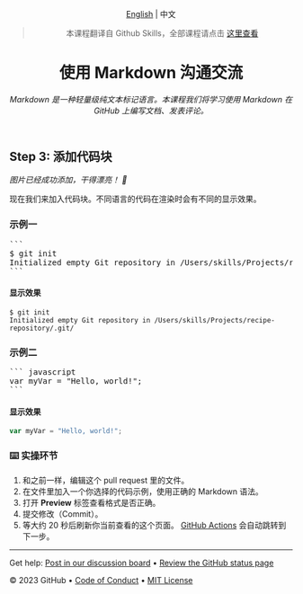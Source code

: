 <header>

<!--
  <<< Author notes: Course header >>>
  Include a 1280×640 image, course title in sentence case, and a concise description in emphasis.
  In your repository settings: enable template repository, add your 1280×640 social image, auto delete head branches.
  Add your open source license, GitHub uses MIT license.
-->

[English](https://github.com/skills/communicate-using-markdown) | 中文

> 本课程翻译自 Github Skills，全部课程请点击 [这里查看](https://www.github-zh.com/getting-started)

# 使用 Markdown 沟通交流

_Markdown 是一种轻量级纯文本标记语言。本课程我们将学习使用 Markdown 在 GitHub 上编写文档、发表评论。_

</header>

<!--
  <<< Author notes: Step 3 >>>
  Start this step by acknowledging the previous step.
  Define terms and link to docs.github.com.
-->

## Step 3: 添加代码块

*图片已经成功添加，干得漂亮！ :tada:*

现在我们来加入代码块。不同语言的代码在渲染时会有不同的显示效果。

### 示例一

<pre>
```
$ git init
Initialized empty Git repository in /Users/skills/Projects/recipe-repository/.git/
```
</pre>

#### 显示效果

```
$ git init
Initialized empty Git repository in /Users/skills/Projects/recipe-repository/.git/
```

### 示例二

<pre>
``` javascript
var myVar = "Hello, world!";
```
</pre>

#### 显示效果

```javascript
var myVar = "Hello, world!";
```

### :keyboard: 实操环节

1. 和之前一样，编辑这个 pull request 里的文件。
2. 在文件里加入一个你选择的代码示例，使用正确的 Markdown 语法。
3. 打开 **Preview** 标签查看格式是否正确。
4. 提交修改（Commit）。
5. 等大约 20 秒后刷新你当前查看的这个页面。
   [GitHub Actions](https://docs.github.com/en/actions) 会自动跳转到下一步。

<footer>

<!--
  <<< Author notes: Footer >>>
  Add a link to get support, GitHub status page, code of conduct, license link.
-->

---

Get help: [Post in our discussion board](https://github.com/orgs/skills/discussions/categories/communicate-using-markdown) &bull; [Review the GitHub status page](https://www.githubstatus.com/)

&copy; 2023 GitHub &bull; [Code of Conduct](https://www.contributor-covenant.org/version/2/1/code_of_conduct/code_of_conduct.md) &bull; [MIT License](https://gh.io/mit)

</footer>
